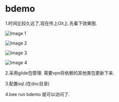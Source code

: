 # bdemo

1.时间比较久远了,现在传上Git上.先看下效果图.

![Image 1](https://raw.githubusercontent.com/pzhen/bdemo/master/doc/bdemo-1.png)

![Image 2](https://raw.githubusercontent.com/pzhen/bdemo/master/doc/bdemo-2.png)

![Image 3](https://raw.githubusercontent.com/pzhen/bdemo/master/doc/bdemo3.png)

![Image 4](https://raw.githubusercontent.com/pzhen/bdemo/master/doc/bdemo-4.png)

2.采用glide包管理. 需要vpn将依赖的其他类包更新下来. 

3.配置sql.(在doc目录)

4.bee run bdemo 就可以访问了.
